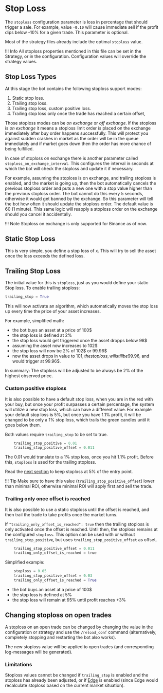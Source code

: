 # Stop Loss

The `stoploss` configuration parameter is loss in percentage that should trigger a sale.
For example, value `-0.10` will cause immediate sell if the profit dips below -10% for a given trade. This parameter is optional.

Most of the strategy files already include the optimal `stoploss` value.

!!! Info
    All stoploss properties mentioned in this file can be set in the Strategy, or in the configuration. Configuration values will override the strategy values.

## Stop Loss Types

At this stage the bot contains the following stoploss support modes:

1. Static stop loss.
2. Trailing stop loss.
3. Trailing stop loss, custom positive loss.
4. Trailing stop loss only once the trade has reached a certain offset,

Those stoploss modes can be *on exchange* or *off exchange*. If the stoploss is *on exchange* it means a stoploss limit order is placed on the exchange immediately after buy order happens successfully. This will protect you against sudden crashes in market as the order will be in the queue immediately and if market goes down then the order has more chance of being fulfilled.

In case of stoploss on exchange there is another parameter called `stoploss_on_exchange_interval`. This configures the interval in seconds at which the bot will check the stoploss and update it if necessary.

For example, assuming the stoploss is on exchange, and trailing stoploss is enabled, and the market is going up, then the bot automatically cancels the previous stoploss order and puts a new one with a stop value higher than the previous stoploss order.
The bot cannot do this every 5 seconds, otherwise it would get banned by the exchange.
So this parameter will tell the bot how often it should update the stoploss order. The default value is 60 (1 minute).
This same logic will reapply a stoploss order on the exchange should you cancel it accidentally.

!!! Note
    Stoploss on exchange is only supported for Binance as of now.

## Static Stop Loss

This is very simple, you define a stop loss of x. This will try to sell the asset once the loss exceeds the defined loss.

## Trailing Stop Loss

The initial value for this is `stoploss`, just as you would define your static Stop loss.
To enable trailing stoploss:

``` python
trailing_stop = True
```

This will now activate an algorithm, which automatically moves the stop loss up every time the price of your asset increases.

For example, simplified math:

* the bot buys an asset at a price of 100$
* the stop loss is defined at 2%
* the stop loss would get triggered once the asset dropps below 98$
* assuming the asset now increases to 102$
* the stop loss will now be 2% of 102$ or 99.96$
* now the asset drops in value to 101$, the stop loss, will still be 99.96$, and would trigger at 99.96$.

In summary: The stoploss will be adjusted to be always be 2% of the highest observed price.

### Custom positive stoploss

It is also possible to have a default stop loss, when you are in the red with your buy, but once your profit surpasses a certain percentage, the system will utilize a new stop loss, which can have a different value.
For example your default stop loss is 5%, but once you have 1.1% profit, it will be changed to be only a 1% stop loss, which trails the green candles until it goes below them.

Both values require `trailing_stop` to be set to true.

``` python
    trailing_stop_positive = 0.01
    trailing_stop_positive_offset = 0.011
```

The 0.01 would translate to a 1% stop loss, once you hit 1.1% profit.
Before this, `stoploss` is used for the trailing stoploss.

Read the [next section](#trailing-only-once-offset-is-reached) to keep stoploss at 5% of the entry point.

!!! Tip
    Make sure to have this value (`trailing_stop_positive_offset`) lower than minimal ROI, otherwise minimal ROI will apply first and sell the trade.

### Trailing only once offset is reached

It is also possible to use a static stoploss until the offset is reached, and then trail the trade to take profits once the market turns.

If `"trailing_only_offset_is_reached": true` then the trailing stoploss is only activated once the offset is reached. Until then, the stoploss remains at the configured `stoploss`.
This option can be used with or without `trailing_stop_positive`, but uses `trailing_stop_positive_offset` as offset.

``` python
    trailing_stop_positive_offset = 0.011
    trailing_only_offset_is_reached = true
```

Simplified example:

``` python
    stoploss = 0.05
    trailing_stop_positive_offset = 0.03
    trailing_only_offset_is_reached = True
```

* the bot buys an asset at a price of 100$
* the stop loss is defined at 5%
* the stop loss will remain at 95% until profit reaches +3%

## Changing stoploss on open trades

A stoploss on an open trade can be changed by changing the value in the configuration or strategy and use the `/reload_conf` command (alternatively, completely stopping and restarting the bot also works).

The new stoploss value will be applied to open trades (and corresponding log-messages will be generated).

### Limitations

Stoploss values cannot be changed if `trailing_stop` is enabled and the stoploss has already been adjusted, or if [Edge](edge.md) is enabled (since Edge would recalculate stoploss based on the current market situation).
